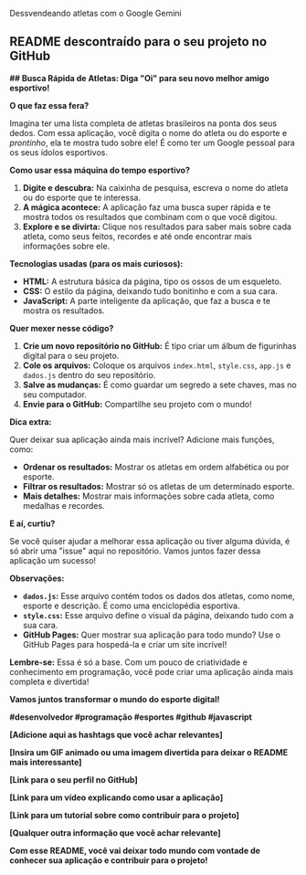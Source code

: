 Dessvendeando atletas com o Google Gemini
## **README descontraído para o seu projeto no GitHub**

**## Busca Rápida de Atletas: Diga "Oi" para seu novo melhor amigo esportivo!**

**O que faz essa fera?** 

Imagina ter uma lista completa de atletas brasileiros na ponta dos seus dedos. Com essa aplicação, você digita o nome do atleta ou do esporte e *prontinho*, ela te mostra tudo sobre ele! É como ter um Google pessoal para os seus ídolos esportivos.

**Como usar essa máquina do tempo esportivo?**

1. **Digite e descubra:** Na caixinha de pesquisa, escreva o nome do atleta ou do esporte que te interessa.
2. **A mágica acontece:** A aplicação faz uma busca super rápida e te mostra todos os resultados que combinam com o que você digitou.
3. **Explore e se divirta:** Clique nos resultados para saber mais sobre cada atleta, como seus feitos, recordes e até onde encontrar mais informações sobre ele.

**Tecnologias usadas (para os mais curiosos):**

* **HTML:** A estrutura básica da página, tipo os ossos de um esqueleto.
* **CSS:** O estilo da página, deixando tudo bonitinho e com a sua cara.
* **JavaScript:** A parte inteligente da aplicação, que faz a busca e te mostra os resultados.

**Quer mexer nesse código?**

1. **Crie um novo repositório no GitHub:** É tipo criar um álbum de figurinhas digital para o seu projeto.
2. **Cole os arquivos:** Coloque os arquivos `index.html`, `style.css`, `app.js` e `dados.js` dentro do seu repositório.
3. **Salve as mudanças:** É como guardar um segredo a sete chaves, mas no seu computador.
4. **Envie para o GitHub:** Compartilhe seu projeto com o mundo!

**Dica extra:**

Quer deixar sua aplicação ainda mais incrível? Adicione mais funções, como:

* **Ordenar os resultados:** Mostrar os atletas em ordem alfabética ou por esporte.
* **Filtrar os resultados:** Mostrar só os atletas de um determinado esporte.
* **Mais detalhes:** Mostrar mais informações sobre cada atleta, como medalhas e recordes.

**E aí, curtiu?**

Se você quiser ajudar a melhorar essa aplicação ou tiver alguma dúvida, é só abrir uma "issue" aqui no repositório. Vamos juntos fazer dessa aplicação um sucesso!

**Observações:**

* **`dados.js`:** Esse arquivo contém todos os dados dos atletas, como nome, esporte e descrição. É como uma enciclopédia esportiva.
* **`style.css`:** Esse arquivo define o visual da página, deixando tudo com a sua cara.
* **GitHub Pages:** Quer mostrar sua aplicação para todo mundo? Use o GitHub Pages para hospedá-la e criar um site incrível!

**Lembre-se:** Essa é só a base. Com um pouco de criatividade e conhecimento em programação, você pode criar uma aplicação ainda mais completa e divertida! 

**Vamos juntos transformar o mundo do esporte digital!** 

**#desenvolvedor #programação #esportes #github #javascript**

**[Adicione aqui as hashtags que você achar relevantes]**

**[Insira um GIF animado ou uma imagem divertida para deixar o README mais interessante]**

**[Link para o seu perfil no GitHub]**

**[Link para um vídeo explicando como usar a aplicação]**

**[Link para um tutorial sobre como contribuir para o projeto]**

**[Qualquer outra informação que você achar relevante]**

**Com esse README, você vai deixar todo mundo com vontade de conhecer sua aplicação e contribuir para o projeto!**
